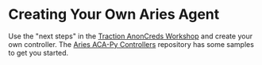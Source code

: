 # Creating Your Own Aries Agent

Use the "next steps" in the [Traction AnonCreds Workshop] and create your own
controller. The [Aries ACA-Py Controllers] repository has some samples to get
you started.

[Traction AnonCreds Workshop]: https://github.com/bcgov/traction/blob/1.0.0rc5/docs/traction-anoncreds-workshop.md
[Aries ACA-Py Controllers]: https://github.com/hyperledger/aries-acapy-controllers
